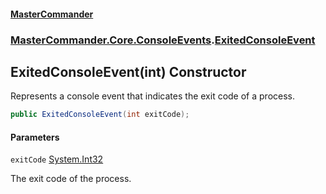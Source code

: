 #### [MasterCommander](MasterCommander.md 'MasterCommander')
### [MasterCommander.Core.ConsoleEvents](MasterCommander.Core.ConsoleEvents.md 'MasterCommander.Core.ConsoleEvents').[ExitedConsoleEvent](ExitedConsoleEvent.md 'MasterCommander.Core.ConsoleEvents.ExitedConsoleEvent')

## ExitedConsoleEvent(int) Constructor

Represents a console event that indicates the exit code of a process.

```csharp
public ExitedConsoleEvent(int exitCode);
```
#### Parameters

<a name='MasterCommander.Core.ConsoleEvents.ExitedConsoleEvent.ExitedConsoleEvent(int).exitCode'></a>

`exitCode` [System.Int32](https://docs.microsoft.com/en-us/dotnet/api/System.Int32 'System.Int32')

The exit code of the process.